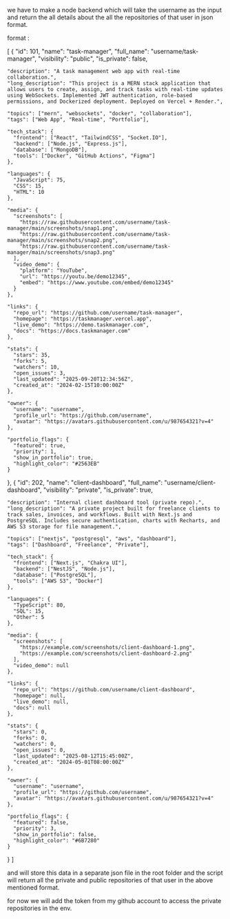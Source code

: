we have to make a node backend which will take the username as the input and return the all details about the all the repositories of that user in json format. 

format : 


[
  {
    "id": 101,
    "name": "task-manager",
    "full_name": "username/task-manager",
    "visibility": "public",
    "is_private": false,

    "description": "A task management web app with real-time collaboration.",
    "long_description": "This project is a MERN stack application that allows users to create, assign, and track tasks with real-time updates using WebSockets. Implemented JWT authentication, role-based permissions, and Dockerized deployment. Deployed on Vercel + Render.",

    "topics": ["mern", "websockets", "docker", "collaboration"],
    "tags": ["Web App", "Real-time", "Portfolio"],

    "tech_stack": {
      "frontend": ["React", "TailwindCSS", "Socket.IO"],
      "backend": ["Node.js", "Express.js"],
      "database": ["MongoDB"],
      "tools": ["Docker", "GitHub Actions", "Figma"]
    },

    "languages": {
      "JavaScript": 75,
      "CSS": 15,
      "HTML": 10
    },

    "media": {
      "screenshots": [
        "https://raw.githubusercontent.com/username/task-manager/main/screenshots/snap1.png",
        "https://raw.githubusercontent.com/username/task-manager/main/screenshots/snap2.png",
        "https://raw.githubusercontent.com/username/task-manager/main/screenshots/snap3.png"
      ],
      "video_demo": {
        "platform": "YouTube",
        "url": "https://youtu.be/demo12345",
        "embed": "https://www.youtube.com/embed/demo12345"
      }
    },

    "links": {
      "repo_url": "https://github.com/username/task-manager",
      "homepage": "https://taskmanager.vercel.app",
      "live_demo": "https://demo.taskmanager.com",
      "docs": "https://docs.taskmanager.com"
    },

    "stats": {
      "stars": 35,
      "forks": 5,
      "watchers": 10,
      "open_issues": 3,
      "last_updated": "2025-09-20T12:34:56Z",
      "created_at": "2024-02-15T10:00:00Z"
    },

    "owner": {
      "username": "username",
      "profile_url": "https://github.com/username",
      "avatar": "https://avatars.githubusercontent.com/u/987654321?v=4"
    },

    "portfolio_flags": {
      "featured": true,
      "priority": 1,
      "show_in_portfolio": true,
      "highlight_color": "#2563EB" 
    }
  },
  {
    "id": 202,
    "name": "client-dashboard",
    "full_name": "username/client-dashboard",
    "visibility": "private",
    "is_private": true,

    "description": "Internal client dashboard tool (private repo).",
    "long_description": "A private project built for freelance clients to track sales, invoices, and workflows. Built with Next.js and PostgreSQL. Includes secure authentication, charts with Recharts, and AWS S3 storage for file management.",

    "topics": ["nextjs", "postgresql", "aws", "dashboard"],
    "tags": ["Dashboard", "Freelance", "Private"],

    "tech_stack": {
      "frontend": ["Next.js", "Chakra UI"],
      "backend": ["NestJS", "Node.js"],
      "database": ["PostgreSQL"],
      "tools": ["AWS S3", "Docker"]
    },

    "languages": {
      "TypeScript": 80,
      "SQL": 15,
      "Other": 5
    },

    "media": {
      "screenshots": [
        "https://example.com/screenshots/client-dashboard-1.png",
        "https://example.com/screenshots/client-dashboard-2.png"
      ],
      "video_demo": null
    },

    "links": {
      "repo_url": "https://github.com/username/client-dashboard",
      "homepage": null,
      "live_demo": null,
      "docs": null
    },

    "stats": {
      "stars": 0,
      "forks": 0,
      "watchers": 0,
      "open_issues": 0,
      "last_updated": "2025-08-12T15:45:00Z",
      "created_at": "2024-05-01T08:00:00Z"
    },

    "owner": {
      "username": "username",
      "profile_url": "https://github.com/username",
      "avatar": "https://avatars.githubusercontent.com/u/987654321?v=4"
    },

    "portfolio_flags": {
      "featured": false,
      "priority": 3,
      "show_in_portfolio": false,
      "highlight_color": "#6B7280"
    }
  }
]

and will store this data in a separate json file in the root folder and the script will return all the private and public repositories of that user in the above mentioned format. 

for now we will add the token from my github account to access the private repositories in the env. 